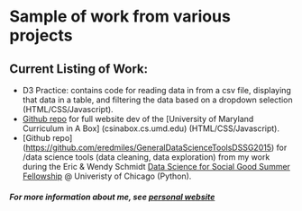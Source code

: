 # Sample of work from various projects
## Current Listing of Work:
- D3 Practice: contains code for reading data in from a csv file, displaying that data in a table, and filtering the data based on a dropdown selection (HTML/CSS/Javascript).
- [Github repo](https://github.com/mcwic) for full website dev of the [University of Maryland Curriculum in A Box] (csinabox.cs.umd.edu) (HTML/CSS/Javascript).
- [Github repo] (https://github.com/eredmiles/GeneralDataScienceToolsDSSG2015) for /data science tools (data cleaning, data exploration) from my work during the Eric & Wendy Schmidt [Data Science for Social Good Summer Fellowship](dssg.io) @ Univeristy of Chicago (Python).

##### For more information about me, see [personal website](cs.umd.edu/~eredmiles)
